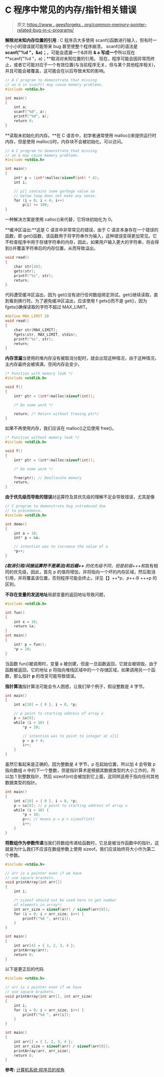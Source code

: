# C 程序中常见的内存/指针相关错误

> 原文:[https://www . geesforgeks . org/common-memory-pointer-related-bug-in-c-programs/](https://www.geeksforgeeks.org/common-memory-pointer-related-bug-in-c-programs/)

**解除对未知内存位置的引用** : C 程序员大多使用 scanf()函数进行输入，但有时一个小小的错误就可能带来 bug 甚至使整个程序崩溃。
scanf()的语法是 **scanf("%d "，&a)；**。可能会遗漏一个&并将 **& a 写成一个**所以现在 **scanf("%d "，a)；**取消对未知位置的引用。
现在，程序可能会因异常而终止，或者它可能对应于一个有效位置(与当前程序无关，但与某个其他程序相关)，并且可能会被覆盖，这可能会在以后导致未知的影响。

```cpp
// A C program to demonstrate that missing
// an & in scanf() may cause memory problems.
#include <stdio.h>

int main()
{
    int a;
    scanf("%d", a);
    printf("%d", a);
    return 0;
}
```

**读取未初始化的内存。**在 C 语言中，初学者通常使用 malloc()来提供运行时内存，但是使用 malloc()时，内存块不会被初始化，可以访问。

```cpp
// A C program to demonstrate that missing
// an & may cause memory problems.
#include <stdio.h>

int main()
{
    int* p = (int*)malloc(sizeof(int) * 4);
    int i;

    // p[] contains some garbage value so
    // below loop does not make any sense.
    for (i = 0; i < 4; i++)
        p[i] += 100;
}
```

一种解决方案是使用 calloc()来代替，它将块初始化为 0。

**缓冲区溢出:**这是 C 语言中非常常见的错误，由于 C 语言本身存在一个错误的函数，即 get()函数，该函数用于将字符串作为输入，这种错误变得更加常见。它不检查程序中用于存储字符串的内存，因此，如果用户输入更大的字符串，将会得到()并覆盖字符串后的内存位置，从而导致溢出。

```cpp
void read()
{
    char str[20];
    gets(str);
    printf("%s", str);
    return;
}
```

代码遭受缓冲区溢出，因为 get()没有进行任何数组绑定测试。get()继续读取，直到看到换行符。为了避免缓冲区溢出，应该使用 f gets()而不是 get()，因为 fgets()确保读取的字符不超过 MAX_LIMIT。

```cpp
#define MAX_LIMIT 20
void read()
{
    char str[MAX_LIMIT];
    fgets(str, MAX_LIMIT, stdin);
    printf("%s", str);
    return;
}
```

**内存泄漏**当使用的堆内存没有被取消分配时，就会出现这种情况，由于这种情况，主内存最终会被填满，空闲内存会变少。

```cpp
/* Function with memory leak */
#include <stdlib.h>

void f()
{
    int* ptr = (int*)malloc(sizeof(int));

    /* Do some work */

    return; /* Return without freeing ptr*/
}
```

如果不再使用内存，我们应该在 malloc()之后使用 free()。

```cpp
/* Function without memory leak */
#include <stdlib.h>

void f()
{
    int* ptr = (int*)malloc(sizeof(int));

    /* Do some work */

    free(ptr); // Deallocate memory
    return;
}
```

**由于优先级而导致的错误**对运算符及其优先级的理解不足会导致错误，尤其是像

```cpp
// C program to demonstrate bug introduced due
// to precedence.
#include <stdlib.h>

int demo()
{
    int a = 10;
    int* p = &a;

    // intention was to increase the value of a
    *p++;
}
```

***(取消引用/间接运算符不是乘法)和后缀++** 的优先级不同，但是前缀+++和*具有相同的优先级，因此，首先 p 的值将增加，并将指向一个坏的内存区域，然后取消引用，并将覆盖该位置，否则程序可能会终止。详见【】++*p、*p++与* +++p 的区别。

**不存在变量的发送地址**局部变量的返回地址导致问题，

```cpp
#include <stdlib.h>

int fun()
{
    int x = 10;
    return &x;
}
int main()
{
    int* p = fun();
    *p = 20;
}
```

当函数 fun()被调用时，变量 a 被创建，但是一旦函数返回，它就会被销毁。由于函数被返回，它的地址 p 将指向堆栈区域中的一个存储区域，如果调用另一个函数，那么指针 **p** 的改变可能导致错误。

**指针算法**指针算法可能会令人困惑，让我们举个例子，假设整数是 4 字节。

```cpp
int main()
{
    int x[10] = { 0 }, i = 0, *p;

    // p point to starting address of array x
    p = &x[0];
    while (i < 10) {
        *p = 10;

        // intention was to point to integer at x[1]
        p = p + 4;
        i++;
    }
}
```

虽然它看起来是正确的，因为整数是 4 字节，p 在起始位置，所以加 4 会导致 p 指向数组 n 中的下一个整数，但是指针算术是根据其数据类型的大小工作的，所以加 1 到整数指针，然后 sizeof(int)会被加到它上面，这同样适用于指向任何其他数据类型的指针。

```cpp
int main()
{
    int x[10] = { 0 }, i = 0, *p;
    p = &x[0]; // p point to starting address of array x
    while (i < 10) {
        *p = 10;
        p++; // means p = p + sizeof(int)
        i++;
    }
}
```

**将数组作为参数传递**当我们将数组传递给函数时，它总是被当作函数中的指针。这就是为什么我们不应该在数组参数上使用 sizeof。我们应该始终将大小作为第二个参数。

```cpp
#include <stdio.h>

// arr is a pointer even if we have
// use square brackets.
void printArray(int arr[])
{
    int i;

    /* sizeof should not be used here to get number 
    of elements in array*/
    int arr_size = sizeof(arr) / sizeof(arr[0]); 
    for (i = 0; i < arr_size; i++) {
        printf("%d ", arr[i]);
    }
}

int main()
{
    int arr[4] = { 1, 2, 3, 4 };
    printArray(arr);
    return 0;
}
```

以下是更正后的代码

```cpp
#include <stdio.h>

// arr is a pointer even if we have
// use square brackets.
void printArray(int arr[], int arr_size)
{
    int i;
    for (i = 0; i < arr_size; i++) {
        printf("%d ", arr[i]);
    }
}

int main()
{
    int arr[] = { 1, 2, 3, 4 };
    int arr_size = sizeof(arr) / sizeof(arr[0]); 
    printArray(arr, arr_size);
    return 0;
}
```

**参考:**
[计算机系统:程序员的视角](https://www.geeksforgeeks.org/difference-between-p-p-and-p/)